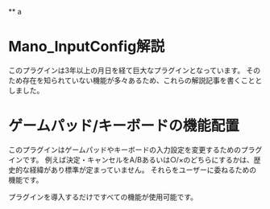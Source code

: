 ** a
# Mano_InputConfig解説
このプラグインは3年以上の月日を経て巨大なプラグインとなっています。
そのため存在を知られていない機能が多々あるため、これらの解説記事を書くこととしました。

# ゲームパッド/キーボードの機能配置
このプラグインはゲームパッドやキーボードの入力設定を変更するためのプラグインです。
例えば決定・キャンセルをA/Bあるいは○/×のどちらにするかは、歴史的な経緯があり標準が定まっていません。
それらをユーザーに委ねるための機能です。

プラグインを導入するだけですべての機能が使用可能です。

